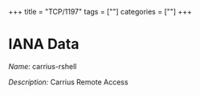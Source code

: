 +++
title = "TCP/1197"
tags = [""]
categories = [""]
+++

# IANA Data

_Name:_ carrius-rshell

_Description:_ Carrius Remote Access

